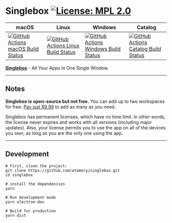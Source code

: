 # Singlebox [![License: MPL 2.0](https://img.shields.io/badge/License-MPL%202.0-brightgreen.svg)](LICENSE)

|macOS|Linux|Windows|Catalog|
|---|---|---|---|
|[![GitHub Actions macOS Build Status](https://github.com/atomery/singlebox/workflows/macOS/badge.svg)](https://github.com/atomery/singlebox/actions?query=workflow%3AmacOS)|[![GitHub Actions Linux Build Status](https://github.com/atomery/singlebox/workflows/Linux/badge.svg)](https://github.com/atomery/singlebox/actions?query=workflow%3ALinux)|[![GitHub Actions Windows Build Status](https://github.com/atomery/singlebox/workflows/Windows/badge.svg)](https://github.com/atomery/singlebox/actions?query=workflow%3AWindows)|[![GitHub Actions Catalog Build Status](https://github.com/atomery/singlebox/workflows/Catalog/badge.svg)](https://github.com/atomery/singlebox/actions?query=workflow%3ACatalog)|

**[Singlebox](https://singleboxapp.com)** - All Your Apps in One Single Window.

---

## Notes
**Singlebox is open-source but not free.** You can add up to two workspaces for free. [Pay just $9.99](https://webcatalog.onfastspring.com/singlebox/singleboxapp) to add as many as you need.

Singlebox has permanent licenses, which have no time limit. In other words, the license never expires and works with all versions (including major updates). Also, your license permits you to use the app on all of the devices you own, as long as you are the only one using the app.

---

## Development
```
# First, clone the project:
git clone https://github.com/atomery/singlebox.git
cd singlebox

# install the dependencies
yarn

# Run development mode
yarn electron-dev

# Build for production
yarn dist
```